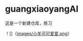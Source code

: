 # guangxiaoyangAI
这是一个新建仓库，练习

！[]（[images/小羊可可爱爱.png](https://github.com/YounceLiang/guangxiaoyangAI/blob/main/images/%E5%B0%8F%E7%BE%8A%E5%8F%AF%E5%8F%AF%E7%88%B1%E7%88%B1.png)）
